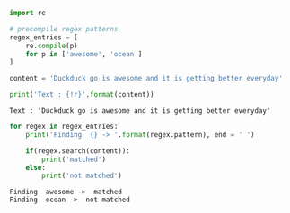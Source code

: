 ```python
import re
```


```python
# precompile regex patterns
regex_entries = [
    re.compile(p)
    for p in ['awesome', 'ocean']
]
```


```python
content = 'Duckduck go is awesome and it is getting better everyday'

print('Text : {!r}'.format(content))
```

    Text : 'Duckduck go is awesome and it is getting better everyday'



```python
for regex in regex_entries:
    print('Finding  {} -> '.format(regex.pattern), end = ' ')

    if(regex.search(content)):
        print('matched')
    else:
        print('not matched')
```

    Finding  awesome ->  matched
    Finding  ocean ->  not matched



```python

```
